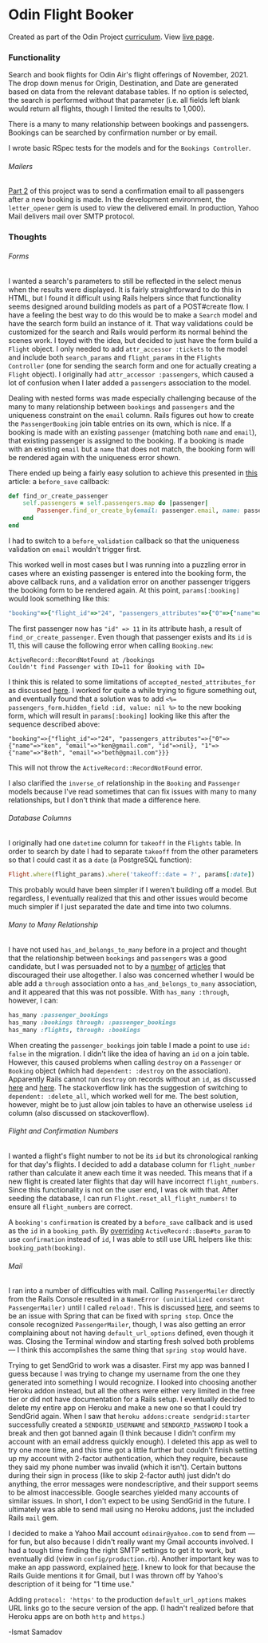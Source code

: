 # Odin Flight Booker

Created as part of the Odin Project [curriculum](https://www.theodinproject.com/courses/ruby-on-rails/lessons/building-advanced-forms). View [live page](https://odin-air.herokuapp.com/).

### Functionality

Search and book flights for Odin Air's flight offerings of November, 2021. The drop down menus for Origin, Destination, and Date are generated based on data from the relevant database tables. If no option is selected, the search is performed without that parameter (i.e. all fields left blank would return all flights, though I limited the results to 1,000).

There is a many to many relationship between bookings and passengers. Bookings can be searched by confirmation number or by email.

I wrote basic RSpec tests for the models and for the `Bookings Controller`.

###### Mailers

[Part 2](https://www.theodinproject.com/courses/ruby-on-rails/lessons/sending-confirmation-emails) of this project was to send a confirmation email to all passengers after a new booking is made. In the development environment, the `letter_opener` gem is used to view the delivered email. In production, Yahoo Mail delivers mail over SMTP protocol.

### Thoughts

###### Forms

I wanted a search's parameters to still be reflected in the select menus when the results were displayed. It is fairly straightforward to do this in HTML, but I found it difficult using Rails helpers since that functionality seems designed around building models as part of a POST#create flow. I have a feeling the best way to do this would be to make a `Search` model and have the search form build an instance of it. That way validations could be customized for the search and Rails would perform its normal behind the scenes work. I toyed with the idea, but decided to just have the form build a `Flight` object. I only needed to add `attr_accessor :tickets` to the model and include both `search_params` and `flight_params` in the `Flights Controller` (one for sending the search form and one for actually creating a `Flight` object). I originally had `attr_accessor :passengers`, which caused a lot of confusion when I later added a `passengers` association to the model.

Dealing with nested forms was made especially challenging because of the many to many relationship between `bookings` and `passengers` and the uniqueness constraint on the `email` column. Rails figures out how to create the `PassengerBooking` join table entries on its own, which is nice. If a booking is made with an existing `passenger` (matching both `name` and `email`), that existing passenger is assigned to the booking. If a booking is made with an existing `email` but a `name` that does not match, the booking form will be rendered again with the uniqueness error shown.

There ended up being a fairly easy solution to achieve this presented in [this](https://medium.com/inview-technical-blog/rails-5-using-find-or-create-by-for-nested-attributes-ff633aee62a1) article: a `before_save` callback:

```ruby
def find_or_create_passenger
	self.passengers = self.passengers.map do |passenger|
		Passenger.find_or_create_by(email: passenger.email, name: passenger.name)
	end
end
```

I had to switch to a `before_validation` callback so that the uniqueness validation on `email` wouldn't trigger first.

This worked well in most cases but I was running into a puzzling error in cases where an existing passenger is entered into the booking form, the above callback runs, and a validation error on another passenger triggers the booking form to be rendered again. At this point, `params[:booking]` would look something like this:

```ruby
"booking"=>{"flight_id"=>"24", "passengers_attributes"=>{"0"=>{"name"=>"ken", "email"=>"ken@gmail.com", "id"=>11}, "1"=>{"name"=>"Beth", "email"=>"beth@gmail.com"}}}
```

The first passenger now has `"id" => 11` in its attribute hash, a result of `find_or_create_passenger`. Even though that passenger exists and its `id` is 11, this will cause the following error when calling `Booking.new`:

```pseudocode
ActiveRecord::RecordNotFound at /bookings
Couldn't find Passenger with ID=11 for Booking with ID=
```

I think this is related to some limitations of `accepted_nested_attributes_for` as discussed [here](https://github.com/rails/rails/issues/7256). I worked for quite a while trying to figure something out, and eventually found that a solution was to add `<%= passengers_form.hidden_field :id, value: nil %>` to the new booking form, which will result in `params[:booking]` looking like this after the sequence described above:

```
"booking"=>{"flight_id"=>"24", "passengers_attributes"=>{"0"=>{"name"=>"ken", "email"=>"ken@gmail.com", "id"=>nil}, "1"=>{"name"=>"Beth", "email"=>"beth@gmail.com"}}}
```

This will not throw the `ActiveRecord::RecordNotFound` error.

I also clarified the `inverse_of` relationship in the `Booking` and `Passenger` models because I've read sometimes that can fix issues with many to many relationships, but I don't think that made a difference here.

###### Database Columns

I originally had one `datetime` column for `takeoff` in the `Flights` table. In order to search by date I had to separate `takeoff` from the other parameters so that I could cast it as a `date` (a PostgreSQL function):

```ruby
Flight.where(flight_params).where('takeoff::date = ?', params[:date])
```

This probably would have been simpler if I weren't building off a model. But regardless, I eventually realized that this and other issues would become much simpler if I just separated the date and time into two columns.

###### Many to Many Relationship

I have not used `has_and_belongs_to_many` before in a project and thought that the relationship between `bookings` and `passengers` was a good candidate, but I was persuaded not to by a [number](https://cobwwweb.com/why-i-dont-use-has-and-belongs-to-many-in-rails) of [articles](https://flatironschool.com/blog/why-you-dont-need-has-and-belongs-to-many) that discouraged their use altogether. I also was concerned whether I would be able add a `through` association onto a `has_and_belongs_to_many` association, and it appeared that this was not possible. With `has_many :through`, however, I can:

```ruby
has_many :passenger_bookings
has_many :bookings through: :passenger_bookings
has_many :flights, through: :bookings
```

When creating the `passenger_bookings` join table I made a point to use `id: false` in the migration. I didn't like the idea of having an `id` on a join table. However, this caused problems when calling `destroy` on a `Passenger` or `Booking` object (which had `dependent: :destroy` on the association). Apparently Rails cannot run `destroy` on records without an `id`, as discussed [here](https://github.com/rails/rails/issues/25347) and [here](https://stackoverflow.com/questions/23165282/error-zero-length-delimited-identifier-at-or-near-line-1-delete-from-reg/30542991). The stackoverflow link has the suggestion of switching to `dependent: :delete_all`, which worked well for me. The best solution, however, might be to just allow join tables to have an otherwise useless `id` column (also discussed on stackoverflow).

###### Flight and Confirmation Numbers

I wanted a flight's flight number to not be its `id` but its chronological ranking for that day's flights. I decided to add a database column for `flight_number` rather than calculate it anew each time it was needed. This means that if a new flight is created later flights that day will have incorrect `flight_numbers`. Since this functionality is not on the user end, I was ok with that. After seeding the database, I can run `Flight.reset_all_flight_numbers!` to ensure all `flight_numbers` are correct.

A `booking's` `confirmation` is created by a `before_save` callback and is used as the `id` in a `booking_path`. By [overriding](https://guides.rubyonrails.org/routing.html#overriding-named-route-parameters) `ActiveRecord::Base#to_param` to use `confirmation` instead of `id`, I was able to still use URL helpers like this: `booking_path(booking)`.

###### Mail

I ran into a number of difficulties with mail. Calling `PassengerMailer` directly from the Rails Console resulted in a `NameError (uninitialized constant PassengerMailer)` until I called `reload!`. This is discussed [here](https://github.com/rails/rails/issues/38174), and seems to be an issue with Spring that can be fixed with `spring stop`. Once the console recognized `PassengerMailer`, though, I was also getting an error complaining about not having `default_url_options` defined, even though it was. Closing the Terminal window and starting fresh solved both problems — I think this accomplishes the same thing that `spring stop` would have.

Trying to get SendGrid to work was a disaster. First my app was banned I guess because I was trying to change my username from the one they generated into something I would recognize. I looked into choosing another Heroku addon instead, but all the others were either very limited in the free tier or did not have documentation for a Rails setup. I eventually decided to delete my entire app on Heroku and make a new one so that I could try SendGrid again. When I saw that `heroku addons:create sendgrid:starter` successfully created a `SENDGRID_USERNAME` and `SENDGRID_PASSWORD` I took a break and then got banned again (I think because I didn't confirm my account with an email address quickly enough). I deleted this app as well to try one more time, and this time got a little further but couldn't finish setting up my account with 2-factor authentication, which they require, because they said my phone number was invalid (which it isn't). Certain buttons during their sign in process (like to skip 2-factor auth) just didn't do anything, the error messages were nondescriptive, and their support seems to be almost inaccessible. Google searches yielded many accounts of similar issues. In short, I don't expect to be using SendGrid in the future. I ultimately was able to send mail using no Heroku addons, just the included Rails `mail` gem.

I decided to make a Yahoo Mail account `odinair@yahoo.com` to send from — for fun, but also because I didn't really want my Gmail accounts involved. I had a tough time finding the right SMTP settings to get it to work, but eventually did (view in `config/production.rb`). Another important key was to make an app password, explained [here](https://help.yahoo.com/kb/SLN15241.html?). I knew to look for that because the Rails Guide mentions it for Gmail, but I was thrown off by Yahoo's description of it being for "1 time use."

Adding `protocol: 'https'` to the production `default_url_options` makes URL links go to the secure version of the app. (I hadn't realized before that Heroku apps are on both `http` and `https`.)

-Ismat Samadov
